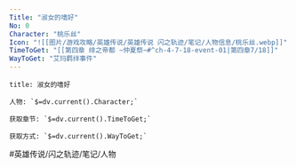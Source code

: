 ```yaml
---
Title: "淑女的嗜好"
No: 0
Character: "桃乐丝"
Icon: "![[图片/游戏攻略/英雄传说/英雄传说 闪之轨迹/笔记/人物信息/桃乐丝.webp]]"
TimeToGet: "[[第四章 绯之帝都 ~仲夏祭~#^ch-4-7-18-event-01|第四章7/18]]"
WayToGet: "艾玛羁绊事件"
---
```

```ad-note
title: 淑女的嗜好

人物: `$=dv.current().Character;`

获取章节: `$=dv.current().TimeToGet;`

获取方式: `$=dv.current().WayToGet;`

```

#英雄传说/闪之轨迹/笔记/人物